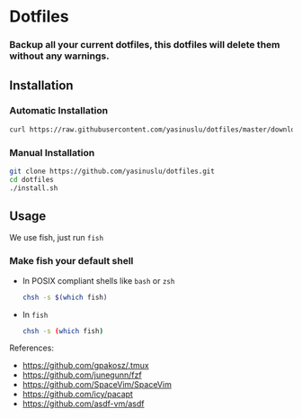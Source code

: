 # Dotfiles

### Backup all your current dotfiles, this dotfiles will delete them without any warnings.

## Installation

### Automatic Installation
```sh
curl https://raw.githubusercontent.com/yasinuslu/dotfiles/master/download_and_install.sh | sh
```

### Manual Installation
```sh
git clone https://github.com/yasinuslu/dotfiles.git
cd dotfiles
./install.sh
```

## Usage
We use fish, just run `fish`

### Make fish your default shell

- In POSIX compliant shells like `bash` or `zsh`
  
  ```sh
  chsh -s $(which fish)
  ```

- In `fish`
  
  ```sh
  chsh -s (which fish)
  ```

References:
- https://github.com/gpakosz/.tmux
- https://github.com/junegunn/fzf
- https://github.com/SpaceVim/SpaceVim
- https://github.com/icy/pacapt
- https://github.com/asdf-vm/asdf
